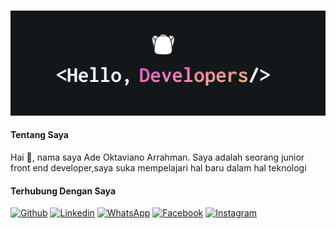 <br>
<p align="center">
<img src="./1500x500.jpg"> </img>
</p>

#### Tentang Saya
Hai 👋, nama saya Ade Oktaviano Arrahman. Saya adalah seorang junior front end developer,saya suka mempelajari hal baru dalam hal teknologi

#### Terhubung Dengan Saya

[![Github](https://img.shields.io/badge/-Github-000?style=flat&logo=Github&logoColor=white)](https://github.com/nofeth)
[![Linkedin](https://img.shields.io/badge/-LinkedIn-blue?style=flat&logo=Linkedin&logoColor=white)](https://www.linkedin.com/in/adeoktaviano/)
[![WhatsApp](https://img.shields.io/badge/-WhatsApp-12b847?style=flat&logo=WhatsApp&logoColor=white)](https://wa.me/6281336156031)
[![Facebook](https://img.shields.io/badge/-Facebook-blue?style=flat&logo=Facebook&logoColor=white)](https://www.facebook.com/natsuki.freedom/)
[![Instagram](https://img.shields.io/badge/-instagram-c1558b?style=flat&logo=Instagram&logoColor=white)](https://www.instagram.com/adeokta07/)

<!---
novadeta/novadeta is a ✨ special ✨ repository because its `README.md` (this file) appears on your GitHub profile.
--->
